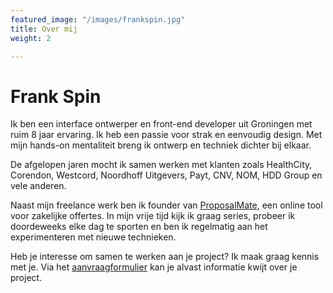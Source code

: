 ```yaml
---
featured_image: "/images/frankspin.jpg"
title: Over mij
weight: 2

---
```


<h1 class="f1 m3-b">Frank Spin</h2>

Ik ben een interface ontwerper en front-end developer uit Groningen met ruim 8 jaar ervaring. Ik heb een passie voor strak en eenvoudig design. Met mijn hands-on mentaliteit breng ik ontwerp en techniek dichter bij elkaar.

De afgelopen jaren mocht ik samen werken met klanten zoals HealthCity, Corendon, Westcord, Noordhoff Uitgevers, Payt, CNV, NOM, HDD Group en vele anderen.

Naast mijn freelance werk ben ik founder van <a href="//proposalmate.com" target="_blank">ProposalMate</a>, een online tool voor zakelijke offertes. In mijn vrije tijd kijk ik graag series, probeer ik doordeweeks  elke dag te sporten en ben ik regelmatig aan het experimenteren met nieuwe technieken.

Heb je interesse om samen te werken aan je project? Ik maak graag kennis met je. Via het <a href="/contact">aanvraagformulier</a> kan je alvast informatie kwijt over je project.